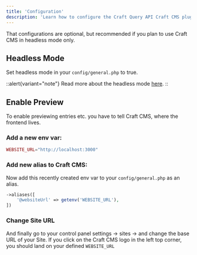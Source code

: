 ```yaml
---
title: 'Configuration'
description: 'Learn how to configure the Craft Query API Craft CMS plugin.'
---
```


That configurations are optional, but recommended if you plan to use Craft CMS in headless mode only.

## Headless Mode
Set headless mode in your `config/general.php` to true.

::alert{variant="note"}
Read more about the headless mode [here](https://craftcms.com/docs/getting-started-tutorial/more/graphql.html#optional-enable-headless-mode).
::

## Enable Preview
To enable previewing entries etc. you have to tell Craft CMS, where the frontend lives.

### Add a new env var:

```php [.env]
WEBSITE_URL="http://localhost:3000"
```

### Add new alias to Craft CMS:

Now add this recently created env var to your `config/general.php` as an alias.

```php [config/general.php]
->aliases([
    '@websiteUrl' => getenv('WEBSITE_URL'),
])
```

### Change Site URL

And finally go to your control panel settings -> sites -> and change the base URL of your Site. If you click on the Craft CMS logo in the left top corner, you should land on your defined `WEBSITE_URL`